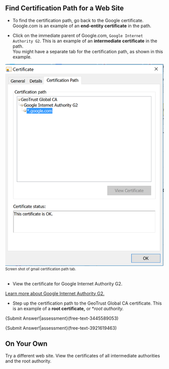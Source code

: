 

## Find Certification Path for a Web Site  

 - To find the certification path, go back to the Google certificate. Google.com is an example of an **end-entity certificate** in the path.
 
 - Click on the immediate parent of Google.com, ```Google Internet Authority G2```. This is an example of an **intermediate certificate** in the path.
<br>You might have a separate tab for the certification path, as shown in this example.
 
<figure class="snippetimg" style="margin:0; width:100%">
  <img src=".guides/img/certpath.PNG">
  <figcaption style="font-size: 0.8em; text-align: left;">  Screen shot of gmail certification path tab.  
  </figcaption></figure><br>

 - View the certificate for Google Internet Authority G2.
 
[Learn more about Google Internet Authority G2.](https://pki.google.com/)

 - Step up the certification path to the GeoTrust Global CA certificate. This is an example of a **root certificate,** or **root authority.*

{Submit Answer!|assessment}(free-text-3445589053)

{Submit Answer!|assessment}(free-text-3921619463)

## On Your Own
Try a different web site. View the certificates of all intermediate authorities and the root authority.


